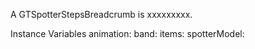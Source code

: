 A GTSpotterStepsBreadcrumb is xxxxxxxxx.Instance Variables	animation:		<Object>	band:		<Object>	items:		<Object>	spotterModel:		<Object>animation	- xxxxxband	- xxxxxitems	- xxxxxspotterModel	- xxxxx